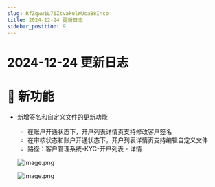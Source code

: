 ```yaml
---
slug: RfZqww1L7iZtvakulWUcaB8Incb
title: 2024-12-24 更新日志
sidebar_position: 9
---
```



# 2024-12-24 更新日志


# 🎉 新功能

- 新增签名和自定义文件的更新功能
    - 在账户开通状态下，开户列表详情页支持修改客户签名
    - 在审核状态和账户开通状态下，开户列表详情页支持编辑自定义文件
    - 路径：客户管理系统-KYC-开户列表 - 详情

    ![image.png](/assets/6a3709fd357e33d8bff47effb4c08724.png)


    ![image.png](/assets/8237b6aa6c7aa9ca67887e93ccebc84a.png)

